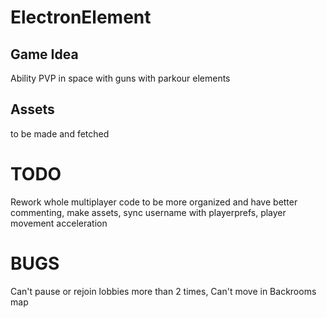 # ElectronElement
## Game Idea
Ability PVP in space with guns with parkour elements
## Assets
to be made and fetched
# TODO
Rework whole multiplayer code to be more organized and have better commenting,
make assets,
sync username with playerprefs,
player movement acceleration

# BUGS
Can't pause or rejoin lobbies more than 2 times,
Can't move in Backrooms map